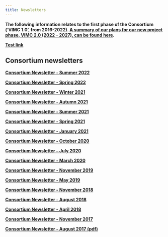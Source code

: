 ```yaml
---   
title: Newsletters   
---   
```


<b>The following information relates to the first phase of the Consortium (‘VIMC 1.0’, from 2016-2022). [A summary of our plans for our new project phase, VIMC 2.0 (2022 – 2027), can be found here](/2022-11-14-VIMC-2-0-funding).</b>

**[Test link](https://imperiallondon-my.sharepoint.com/:x:/r/personal/domalley_ic_ac_uk/Documents/PWG_Tracker_2023-2025%201.xlsx?d=w463bfc4f20794b16ad427ad85b3ac3f0&csf=1&web=1&e=Jl2rKk)**


## Consortium newsletters

**[Consortium Newsletter - Summer 2022](https://mailchi.mp/cdc14da63661/vimc-spring-newsletter-20160640)**

**[Consortium Newsletter - Spring 2022](https://mailchi.mp/6a0e9e7097ad/vimc-spring-newsletter-20143432)**

**[Consortium Newsletter - Winter 2021](https://mailchi.mp/5265cbce3406/vimc-spring-newsletter-1684375)**

**[Consortium Newsletter - Autumn 2021](https://mailchi.mp/2a14b9982ce8/vimc-spring-newsletter-1676635)**

**[Consortium Newsletter - Summer 2021](https://mailchi.mp/7b961f63e815/vimc-spring-newsletter-1666291)**

**[Consortium Newsletter - Spring 2021](https://mailchi.mp/0c3442aef50e/vimc-spring-newsletter-2021)**

**[Consortium Newsletter - January 2021](https://mailchi.mp/c68a94468530/vimc-january-2021)**

**[Consortium Newsletter - October 2020](https://mailchi.mp/0e84cab253b7/vaccine-impact-modelling-consortium-newsletter-summer-1565123)**

**[Consortium Newsletter – July 2020](http://mailchi.mp/486bb675c28d/vaccine-impact-modelling-consortium-newsletter-summer-2020)**

**[Consortium Newsletter - March 2020](https://mailchi.mp/ad6be79e9ef2/vaccine-impact-modelling-consortium-newsletter-march-2020)**

**[Consortium Newsletter - November 2019](https://mailchi.mp/c7083eda5506/vaccine-impact-modelling-consortium-newsletter-november-2019)**

**[Consortium Newsletter - May 2019](https://us15.campaign-archive.com/?u=51b2245de9907f9a070940593&id=86b54dfe18)**

**[Consortium Newsletter - November 2018](https://mailchi.mp/0414cc878eb5/vaccine-impact-modelling-consortiumnewsletter-nov-2018)**

**[Consortium Newsletter - August 2018](https://mailchi.mp/ed8266c31e67/vaccine-impact-modelling-consortium-newsletter-aug-2018)** 

**[Consortium Newsletter - April 2018](https://mailchi.mp/ac873b77ed74/vaccine-impact-modelling-consortium-newsletter-april-2018-320379)** 

**[Consortium Newsletter - November 2017](http://mailchi.mp/d26e2b55be90/vaccine-impact-modelling-consortium-newsletter-november2017)**

**[Consortium Newsletter - August 2017 (pdf)](/resources/VIMC_newsletter_August_2017.pdf)**   
  


